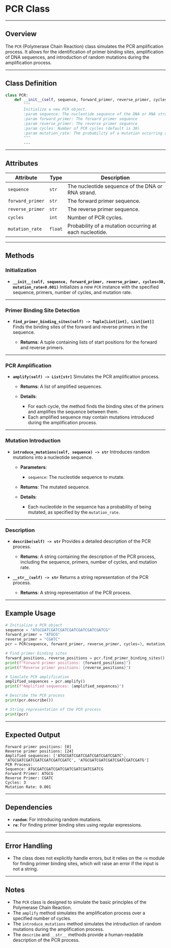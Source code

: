 # PCR Class

---

## Overview
The `PCR` (Polymerase Chain Reaction) class simulates the PCR amplification process. It allows for the identification of primer binding sites, amplification of DNA sequences, and introduction of random mutations during the amplification process.

---

## Class Definition

```python
class PCR:
    def __init__(self, sequence, forward_primer, reverse_primer, cycles=30, mutation_rate=0.001):
        """
        Initialize a new PCR object.
        :param sequence: The nucleotide sequence of the DNA or RNA strand
        :param forward_primer: The forward primer sequence
        :param reverse_primer: The reverse primer sequence
        :param cycles: Number of PCR cycles (default is 30)
        :param mutation_rate: The probability of a mutation occurring at each nucleotide (default is 0.001)
        """
        ...
```

---

## Attributes

| Attribute | Type | Description |
|-----------|------|-------------|
| `sequence` | `str` | The nucleotide sequence of the DNA or RNA strand. |
| `forward_primer` | `str` | The forward primer sequence. |
| `reverse_primer` | `str` | The reverse primer sequence. |
| `cycles` | `int` | Number of PCR cycles. |
| `mutation_rate` | `float` | Probability of a mutation occurring at each nucleotide. |

---

## Methods

### Initialization
- **`__init__(self, sequence, forward_primer, reverse_primer, cycles=30, mutation_rate=0.001)`**
  Initializes a new `PCR` instance with the specified sequence, primers, number of cycles, and mutation rate.

---

### Primer Binding Site Detection
- **`find_primer_binding_sites(self) -> Tuple[List[int], List[int]]`**
  Finds the binding sites of the forward and reverse primers in the sequence.

  - **Returns**: A tuple containing lists of start positions for the forward and reverse primers.

---

### PCR Amplification
- **`amplify(self) -> List[str]`**
  Simulates the PCR amplification process.

  - **Returns**: A list of amplified sequences.

  - **Details**:
    - For each cycle, the method finds the binding sites of the primers and amplifies the sequence between them.
    - Each amplified sequence may contain mutations introduced during the amplification process.

---

### Mutation Introduction
- **`introduce_mutations(self, sequence) -> str`**
  Introduces random mutations into a nucleotide sequence.

  - **Parameters**:
    - `sequence`: The nucleotide sequence to mutate.

  - **Returns**: The mutated sequence.

  - **Details**:
    - Each nucleotide in the sequence has a probability of being mutated, as specified by the `mutation_rate`.

---

### Description
- **`describe(self) -> str`**
  Provides a detailed description of the PCR process.

  - **Returns**: A string containing the description of the PCR process, including the sequence, primers, number of cycles, and mutation rate.

- **`__str__(self) -> str`**
  Returns a string representation of the PCR process.

  - **Returns**: A string representation of the PCR process.

---

## Example Usage

```python
# Initialize a PCR object
sequence = "ATGCGATCGATCGATCGATCGATCGATCGATCG"
forward_primer = "ATGCG"
reverse_primer = "CGATC"
pcr = PCR(sequence, forward_primer, reverse_primer, cycles=3, mutation_rate=0.01)

# Find primer binding sites
forward_positions, reverse_positions = pcr.find_primer_binding_sites()
print(f"Forward primer positions: {forward_positions}")
print(f"Reverse primer positions: {reverse_positions}")

# Simulate PCR amplification
amplified_sequences = pcr.amplify()
print(f"Amplified sequences: {amplified_sequences}")

# Describe the PCR process
print(pcr.describe())

# String representation of the PCR process
print(pcr)
```

---

## Expected Output

```
Forward primer positions: [0]
Reverse primer positions: [24]
Amplified sequences: ['ATGCGATCGATCGATCGATCGATCGATC', 'ATGCGATCGATCGATCGATCGATCGATC', 'ATGCGATCGATCGATCGATCGATCGATG']
PCR Process:
Sequence: ATGCGATCGATCGATCGATCGATCGATCGATCG
Forward Primer: ATGCG
Reverse Primer: CGATC
Cycles: 3
Mutation Rate: 0.001
```

---

## Dependencies
- **`random`**: For introducing random mutations.
- **`re`**: For finding primer binding sites using regular expressions.

---

## Error Handling
- The class does not explicitly handle errors, but it relies on the `re` module for finding primer binding sites, which will raise an error if the input is not a string.

---

## Notes
- The `PCR` class is designed to simulate the basic principles of the Polymerase Chain Reaction.
- The `amplify` method simulates the amplification process over a specified number of cycles.
- The `introduce_mutations` method simulates the introduction of random mutations during the amplification process.
- The `describe` and `__str__` methods provide a human-readable description of the PCR process.
